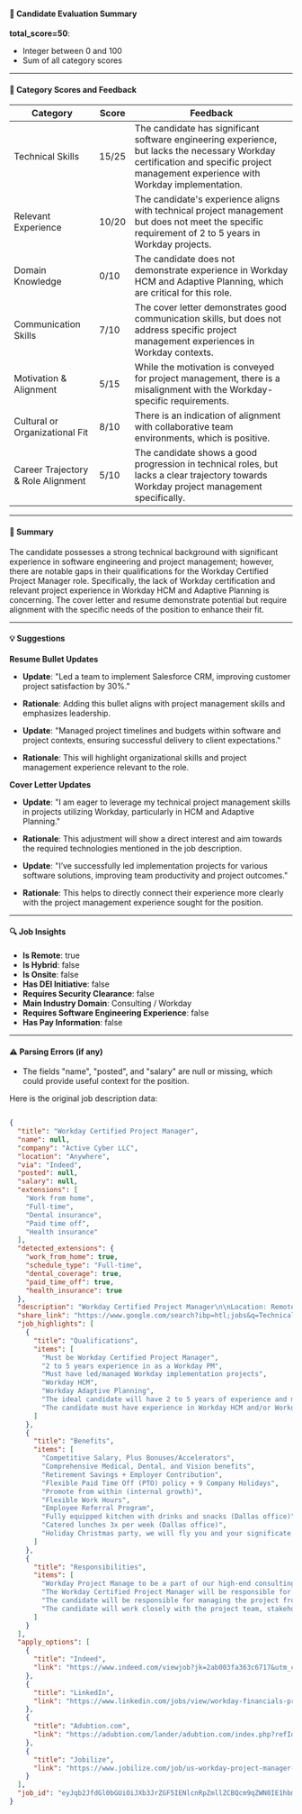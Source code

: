#### 📄 Candidate Evaluation Summary

**total_score=50**:  
- Integer between 0 and 100  
- Sum of all category scores  

---

#### 🎯 Category Scores and Feedback

| Category                        | Score | Feedback |
|--------------------------------|-------|----------|
| Technical Skills                 | 15/25 | The candidate has significant software engineering experience, but lacks the necessary Workday certification and specific project management experience with Workday implementation. |
| Relevant Experience              | 10/20 | The candidate's experience aligns with technical project management but does not meet the specific requirement of 2 to 5 years in Workday projects. |
| Domain Knowledge                 | 0/10  | The candidate does not demonstrate experience in Workday HCM and Adaptive Planning, which are critical for this role. |
| Communication Skills             | 7/10  | The cover letter demonstrates good communication skills, but does not address specific project management experiences in Workday contexts. |
| Motivation & Alignment           | 5/15  | While the motivation is conveyed for project management, there is a misalignment with the Workday-specific requirements. |
| Cultural or Organizational Fit   | 8/10  | There is an indication of alignment with collaborative team environments, which is positive. |
| Career Trajectory & Role Alignment | 5/10  | The candidate shows a good progression in technical roles, but lacks a clear trajectory towards Workday project management specifically. |

---

#### 🧾 Summary

The candidate possesses a strong technical background with significant experience in software engineering and project management; however, there are notable gaps in their qualifications for the Workday Certified Project Manager role. Specifically, the lack of Workday certification and relevant project experience in Workday HCM and Adaptive Planning is concerning. The cover letter and resume demonstrate potential but require alignment with the specific needs of the position to enhance their fit.

---

#### 💡 Suggestions

**Resume Bullet Updates**  
- **Update**: "Led a team to implement Salesforce CRM, improving customer project satisfaction by 30%."  
- **Rationale**: Adding this bullet aligns with project management skills and emphasizes leadership.

- **Update**: "Managed project timelines and budgets within software and project contexts, ensuring successful delivery to client expectations."  
- **Rationale**: This will highlight organizational skills and project management experience relevant to the role.

**Cover Letter Updates**  
- **Update**: "I am eager to leverage my technical project management skills in projects utilizing Workday, particularly in HCM and Adaptive Planning."  
- **Rationale**: This adjustment will show a direct interest and aim towards the required technologies mentioned in the job description.

- **Update**: "I’ve successfully led implementation projects for various software solutions, improving team productivity and project outcomes."  
- **Rationale**: This helps to directly connect their experience more clearly with the project management experience sought for the position.

---

#### 🔍 Job Insights

- **Is Remote**: true
- **Is Hybrid**: false
- **Is Onsite**: false
- **Has DEI Initiative**: false
- **Requires Security Clearance**: false
- **Main Industry Domain**: Consulting / Workday
- **Requires Software Engineering Experience**: false
- **Has Pay Information**: false

---

#### ⚠️ Parsing Errors (if any)

- The fields "name", "posted", and "salary" are null or missing, which could provide useful context for the position.

Here is the original job description data:

```json

{
  "title": "Workday Certified Project Manager",
  "name": null,
  "company": "Active Cyber LLC",
  "location": "Anywhere",
  "via": "Indeed",
  "posted": null,
  "salary": null,
  "extensions": [
    "Work from home",
    "Full-time",
    "Dental insurance",
    "Paid time off",
    "Health insurance"
  ],
  "detected_extensions": {
    "work_from_home": true,
    "schedule_type": "Full-time",
    "dental_coverage": true,
    "paid_time_off": true,
    "health_insurance": true
  },
  "description": "Workday Certified Project Manager\n\nLocation: Remote\n\nWe are currently looking for a Certified Sr. Workday Project Manage to be a part of our high-end consulting team to lead customer projects with the goal to ensure long-term customer satisfaction and success on the Workday practice.\n\nSkills Required:\n\u2022 Must be Workday Certified Project Manager\n\u2022 2 to 5 years experience in as a Workday PM\n\u2022 Must have led/managed Workday implementation projects\n\u2022 Workday HCM\n\u2022 Workday Adaptive Planning\n\nJob Description:\n\nThe Workday Certified Project Manager will be responsible for leading and managing Workday implementation projects.\n\nThe ideal candidate will have 2 to 5 years of experience and must be Workday Certified Project Manager.\n\nThe candidate must have experience in Workday HCM and/or Workday Adaptive Planning.\n\nThe candidate will be responsible for managing the project from start to finish, ensuring that all project deliverables are completed on time and within budget.\n\nThe candidate will work closely with the project team, stakeholders, and clients to ensure that the project is delivered successfully.\n\nBenefits and Perks\n\u2022 Competitive Salary, Plus Bonuses/Accelerators\n\u2022 Comprehensive Medical, Dental, and Vision benefits\n\u2022 Retirement Savings + Employer Contribution\n\u2022 Flexible Paid Time Off (PTO) policy + 9 Company Holidays\n\u2022 Promote from within (internal growth)\n\u2022 Flexible Work Hours\n\u2022 Employee Referral Program\n\u2022 Fully equipped kitchen with drinks and snacks (Dallas office)\n\u2022 Catered lunches 3x per week (Dallas office)\n\u2022 Holiday Christmas party, we will fly you and your significate other in, put you in a hotel and enjoy the Fun!\n\u2022 etc!",
  "share_link": "https://www.google.com/search?ibp=htl;jobs&q=Technical+Project+Manager&htidocid=tNGC9Ry4RIj-o1yiAAAAAA%3D%3D&hl=en-US&shndl=37&shmd=H4sIAAAAAAAA_xXNsQrCMBCAYVz7CE7nKtiIIIhO0kGQCoKIY7mkZ5pacyV3SPsqPq11-cf_y76zbPfg9KpxhIKShmegGq6JW3IKF4zoKcEKzmxBCJNrgCOcmH1H80Oj2sveGJEu96KoweWO34YjWR5My1b-qaTBRH2HStVmux7yPvrl4ug0fAiK0U5CWRYQItxj0Mm_TSuSH4x574udAAAA&shmds=v1_AQbUm97QHxrz0t4b2jsd_S_wT6wSAtbgjWJW-OEy-8V8Edj4rA&source=sh/x/job/li/m1/1#fpstate=tldetail&htivrt=jobs&htiq=Technical+Project+Manager&htidocid=tNGC9Ry4RIj-o1yiAAAAAA%3D%3D",
  "job_highlights": [
    {
      "title": "Qualifications",
      "items": [
        "Must be Workday Certified Project Manager",
        "2 to 5 years experience in as a Workday PM",
        "Must have led/managed Workday implementation projects",
        "Workday HCM",
        "Workday Adaptive Planning",
        "The ideal candidate will have 2 to 5 years of experience and must be Workday Certified Project Manager",
        "The candidate must have experience in Workday HCM and/or Workday Adaptive Planning"
      ]
    },
    {
      "title": "Benefits",
      "items": [
        "Competitive Salary, Plus Bonuses/Accelerators",
        "Comprehensive Medical, Dental, and Vision benefits",
        "Retirement Savings + Employer Contribution",
        "Flexible Paid Time Off (PTO) policy + 9 Company Holidays",
        "Promote from within (internal growth)",
        "Flexible Work Hours",
        "Employee Referral Program",
        "Fully equipped kitchen with drinks and snacks (Dallas office)",
        "Catered lunches 3x per week (Dallas office)",
        "Holiday Christmas party, we will fly you and your significate other in, put you in a hotel and enjoy the Fun!"
      ]
    },
    {
      "title": "Responsibilities",
      "items": [
        "Workday Project Manage to be a part of our high-end consulting team to lead customer projects with the goal to ensure long-term customer satisfaction and success on the Workday practice",
        "The Workday Certified Project Manager will be responsible for leading and managing Workday implementation projects",
        "The candidate will be responsible for managing the project from start to finish, ensuring that all project deliverables are completed on time and within budget",
        "The candidate will work closely with the project team, stakeholders, and clients to ensure that the project is delivered successfully"
      ]
    }
  ],
  "apply_options": [
    {
      "title": "Indeed",
      "link": "https://www.indeed.com/viewjob?jk=2ab003fa363c6717&utm_campaign=google_jobs_apply&utm_source=google_jobs_apply&utm_medium=organic"
    },
    {
      "title": "LinkedIn",
      "link": "https://www.linkedin.com/jobs/view/workday-financials-project-manager-at-attain-partners-4182413503?utm_campaign=google_jobs_apply&utm_source=google_jobs_apply&utm_medium=organic"
    },
    {
      "title": "Adubtion.com",
      "link": "https://adubtion.com/lander/adubtion.com/index.php?refId=nAyRQyvVmhwZmCC%2BrIyVhA%3D%3D&trackingId=hBH9sOkuqIBKyJtxVHvjQQ%3D%3D&_=/jobs/view/workday-financials-project-manager-at-attain-partners-4182413503%23x0vFEwnjdnVUiGMx6b1f/tXIE7W9tw3/&utm_campaign=google_jobs_apply&utm_source=google_jobs_apply&utm_medium=organic"
    },
    {
      "title": "Jobilize",
      "link": "https://www.jobilize.com/job/us-workday-project-manager-certified-topbloc-hiring-now-job-immediately?utm_campaign=google_jobs_apply&utm_source=google_jobs_apply&utm_medium=organic"
    }
  ],
  "job_id": "eyJqb2JfdGl0bGUiOiJXb3JrZGF5IENlcnRpZmllZCBQcm9qZWN0IE1hbmFnZXIiLCJjb21wYW55X25hbWUiOiJBY3RpdmUgQ3liZXIgTExDIiwiYWRkcmVzc19jaXR5IjoiVW5pdGVkIFN0YXRlcyIsImh0aWRvY2lkIjoidE5HQzlSeTRSSWotbzF5aUFBQUFBQT09IiwidXVsZSI6IncrQ0FJUUlDSU5WVzVwZEdWa0lGTjBZWFJsY3cifQ=="
}